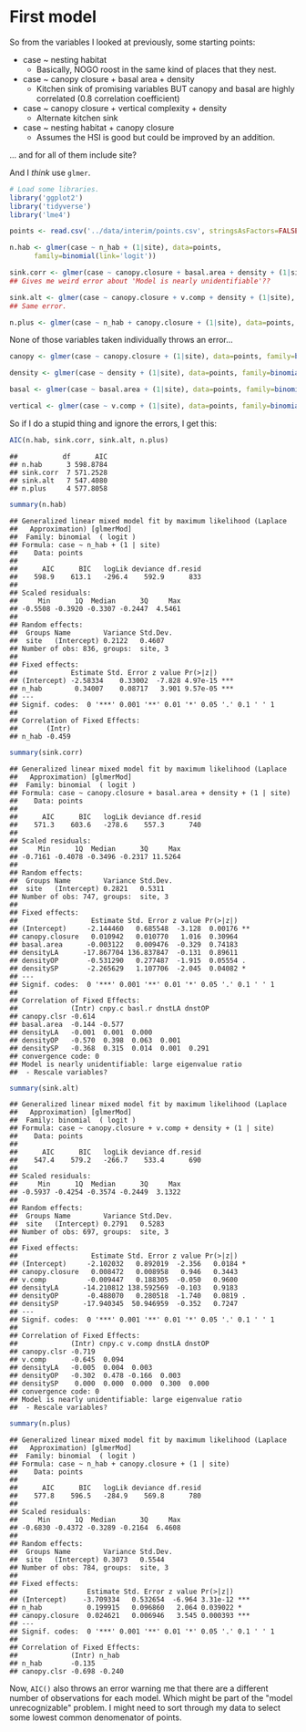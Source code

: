 First model
================

So from the variables I looked at previously, some starting points:

-   case ~ nesting habitat
    -   Basically, NOGO roost in the same kind of places that they nest.
-   case ~ canopy closure + basal area + density
    -   Kitchen sink of promising variables BUT canopy and basal are highly correlated (0.8 correlation coefficient)
-   case ~ canopy closure + vertical complexity + density
    -   Alternate kitchen sink
-   case ~ nesting habitat + canopy closure
    -   Assumes the HSI is good but could be improved by an addition.

... and for all of them include site?

And I *think* use `glmer`.

``` r
# Load some libraries.
library('ggplot2')
library('tidyverse')
library('lme4')

points <- read.csv('../data/interim/points.csv', stringsAsFactors=FALSE)

n.hab <- glmer(case ~ n_hab + (1|site), data=points,
      family=binomial(link='logit'))

sink.corr <- glmer(case ~ canopy.closure + basal.area + density + (1|site), data=points, family=binomial(link='logit'))
## Gives me weird error about 'Model is nearly unidentifiable'??

sink.alt <- glmer(case ~ canopy.closure + v.comp + density + (1|site), data=points, family=binomial(link='logit'))
## Same error.

n.plus <- glmer(case ~ n_hab + canopy.closure + (1|site), data=points, family=binomial(link='logit'))
```

None of those variables taken individually throws an error...

``` r
canopy <- glmer(case ~ canopy.closure + (1|site), data=points, family=binomial(link='logit'))

density <- glmer(case ~ density + (1|site), data=points, family=binomial(link='logit'))

basal <- glmer(case ~ basal.area + (1|site), data=points, family=binomial(link='logit'))

vertical <- glmer(case ~ v.comp + (1|site), data=points, family=binomial(link='logit'))
```

So if I do a stupid thing and ignore the errors, I get this:

``` r
AIC(n.hab, sink.corr, sink.alt, n.plus)
```

    ##           df      AIC
    ## n.hab      3 598.8784
    ## sink.corr  7 571.2528
    ## sink.alt   7 547.4080
    ## n.plus     4 577.8058

``` r
summary(n.hab)
```

    ## Generalized linear mixed model fit by maximum likelihood (Laplace
    ##   Approximation) [glmerMod]
    ##  Family: binomial  ( logit )
    ## Formula: case ~ n_hab + (1 | site)
    ##    Data: points
    ## 
    ##      AIC      BIC   logLik deviance df.resid 
    ##    598.9    613.1   -296.4    592.9      833 
    ## 
    ## Scaled residuals: 
    ##     Min      1Q  Median      3Q     Max 
    ## -0.5508 -0.3920 -0.3307 -0.2447  4.5461 
    ## 
    ## Random effects:
    ##  Groups Name        Variance Std.Dev.
    ##  site   (Intercept) 0.2122   0.4607  
    ## Number of obs: 836, groups:  site, 3
    ## 
    ## Fixed effects:
    ##             Estimate Std. Error z value Pr(>|z|)    
    ## (Intercept) -2.58334    0.33002  -7.828 4.97e-15 ***
    ## n_hab        0.34007    0.08717   3.901 9.57e-05 ***
    ## ---
    ## Signif. codes:  0 '***' 0.001 '**' 0.01 '*' 0.05 '.' 0.1 ' ' 1
    ## 
    ## Correlation of Fixed Effects:
    ##       (Intr)
    ## n_hab -0.459

``` r
summary(sink.corr)
```

    ## Generalized linear mixed model fit by maximum likelihood (Laplace
    ##   Approximation) [glmerMod]
    ##  Family: binomial  ( logit )
    ## Formula: case ~ canopy.closure + basal.area + density + (1 | site)
    ##    Data: points
    ## 
    ##      AIC      BIC   logLik deviance df.resid 
    ##    571.3    603.6   -278.6    557.3      740 
    ## 
    ## Scaled residuals: 
    ##     Min      1Q  Median      3Q     Max 
    ## -0.7161 -0.4078 -0.3496 -0.2317 11.5264 
    ## 
    ## Random effects:
    ##  Groups Name        Variance Std.Dev.
    ##  site   (Intercept) 0.2821   0.5311  
    ## Number of obs: 747, groups:  site, 3
    ## 
    ## Fixed effects:
    ##                  Estimate Std. Error z value Pr(>|z|)   
    ## (Intercept)     -2.144460   0.685548  -3.128  0.00176 **
    ## canopy.closure   0.010942   0.010770   1.016  0.30964   
    ## basal.area      -0.003122   0.009476  -0.329  0.74183   
    ## densityLA      -17.867704 136.837847  -0.131  0.89611   
    ## densityOP       -0.531290   0.277487  -1.915  0.05554 . 
    ## densitySP       -2.265629   1.107706  -2.045  0.04082 * 
    ## ---
    ## Signif. codes:  0 '***' 0.001 '**' 0.01 '*' 0.05 '.' 0.1 ' ' 1
    ## 
    ## Correlation of Fixed Effects:
    ##             (Intr) cnpy.c basl.r dnstLA dnstOP
    ## canopy.clsr -0.614                            
    ## basal.area  -0.144 -0.577                     
    ## densityLA   -0.001  0.001  0.000              
    ## densityOP   -0.570  0.398  0.063  0.001       
    ## densitySP   -0.368  0.315  0.014  0.001  0.291
    ## convergence code: 0
    ## Model is nearly unidentifiable: large eigenvalue ratio
    ##  - Rescale variables?

``` r
summary(sink.alt)
```

    ## Generalized linear mixed model fit by maximum likelihood (Laplace
    ##   Approximation) [glmerMod]
    ##  Family: binomial  ( logit )
    ## Formula: case ~ canopy.closure + v.comp + density + (1 | site)
    ##    Data: points
    ## 
    ##      AIC      BIC   logLik deviance df.resid 
    ##    547.4    579.2   -266.7    533.4      690 
    ## 
    ## Scaled residuals: 
    ##     Min      1Q  Median      3Q     Max 
    ## -0.5937 -0.4254 -0.3574 -0.2449  3.1322 
    ## 
    ## Random effects:
    ##  Groups Name        Variance Std.Dev.
    ##  site   (Intercept) 0.2791   0.5283  
    ## Number of obs: 697, groups:  site, 3
    ## 
    ## Fixed effects:
    ##                  Estimate Std. Error z value Pr(>|z|)  
    ## (Intercept)     -2.102032   0.892019  -2.356   0.0184 *
    ## canopy.closure   0.008472   0.008958   0.946   0.3443  
    ## v.comp          -0.009447   0.188305  -0.050   0.9600  
    ## densityLA      -14.210812 138.592569  -0.103   0.9183  
    ## densityOP       -0.488070   0.280518  -1.740   0.0819 .
    ## densitySP      -17.940345  50.946959  -0.352   0.7247  
    ## ---
    ## Signif. codes:  0 '***' 0.001 '**' 0.01 '*' 0.05 '.' 0.1 ' ' 1
    ## 
    ## Correlation of Fixed Effects:
    ##             (Intr) cnpy.c v.comp dnstLA dnstOP
    ## canopy.clsr -0.719                            
    ## v.comp      -0.645  0.094                     
    ## densityLA   -0.005  0.004  0.003              
    ## densityOP   -0.302  0.478 -0.166  0.003       
    ## densitySP    0.000  0.000  0.000  0.300  0.000
    ## convergence code: 0
    ## Model is nearly unidentifiable: large eigenvalue ratio
    ##  - Rescale variables?

``` r
summary(n.plus)
```

    ## Generalized linear mixed model fit by maximum likelihood (Laplace
    ##   Approximation) [glmerMod]
    ##  Family: binomial  ( logit )
    ## Formula: case ~ n_hab + canopy.closure + (1 | site)
    ##    Data: points
    ## 
    ##      AIC      BIC   logLik deviance df.resid 
    ##    577.8    596.5   -284.9    569.8      780 
    ## 
    ## Scaled residuals: 
    ##     Min      1Q  Median      3Q     Max 
    ## -0.6830 -0.4372 -0.3289 -0.2164  6.4608 
    ## 
    ## Random effects:
    ##  Groups Name        Variance Std.Dev.
    ##  site   (Intercept) 0.3073   0.5544  
    ## Number of obs: 784, groups:  site, 3
    ## 
    ## Fixed effects:
    ##                 Estimate Std. Error z value Pr(>|z|)    
    ## (Intercept)    -3.709334   0.532654  -6.964 3.31e-12 ***
    ## n_hab           0.199915   0.096860   2.064 0.039022 *  
    ## canopy.closure  0.024621   0.006946   3.545 0.000393 ***
    ## ---
    ## Signif. codes:  0 '***' 0.001 '**' 0.01 '*' 0.05 '.' 0.1 ' ' 1
    ## 
    ## Correlation of Fixed Effects:
    ##             (Intr) n_hab 
    ## n_hab       -0.135       
    ## canopy.clsr -0.698 -0.240

Now, `AIC()` also throws an error warning me that there are a different number of observations for each model. Which might be part of the "model unrecognizable" problem. I might need to sort through my data to select some lowest common denomenator of points.
